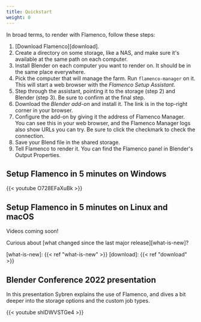 ```yaml
---
title: Quickstart
weight: 0
---
```


In broad terms, to render with Flamenco, follow these steps:

1. [Download Flamenco][download].
2. Create a directory on some storage, like a NAS, and make sure it's available at the same path on each computer.
3. Install Blender on each computer you want to render on. It should be in the same place everywhere.
4. Pick the computer that will manage the farm. Run `flamenco-manager` on it. This will start a web browser with the *Flamenco Setup Assistant*.
5. Step through the assistant, pointing it to the storage (step 2) and Blender (step 3). Be sure to confirm at the final step.
6. Download the *Blender add-on* and install it. The link is in the top-right corner in your browser.
7. Configure the add-on by giving it the address of Flamenco Manager. You can see this in your web browser, and the Flamenco Manager logs also show URLs you can try. Be sure to click the checkmark to check the connection.
8. Save your Blend file in the shared storage.
9. Tell Flamenco to render it. You can find the Flamenco panel in Blender's Output Properties.

## Setup Flamenco in 5 minutes on Windows

{{< youtube O728EFaXuBk >}}

## Setup Flamenco in 5 minutes on Linux and macOS

Videos coming soon!

Curious about [what changed since the last major release][what-is-new]?

[what-is-new]: {{< ref "what-is-new" >}}
[download]: {{< ref "download" >}}

## Blender Conference 2022 presentation

In this presentation Sybren explains the use of Flamenco, and dives a bit deeper
into the storage options and the custom job types.

{{< youtube shIDWVSTGe4 >}}
